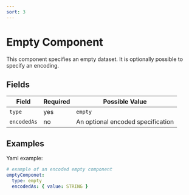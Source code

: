 ```yaml
---
sort: 3
---
```


# Empty Component

This component specifies an empty dataset. It is optionally possible to specify an encoding.

## Fields

| Field | Required | Possible Value |
| ----- | -------- | -------------- |
| `type` | yes | `empty` |
| `encodedAs` | no | An optional encoded specification |

## Examples

Yaml example:
```yaml
# example of an encoded empty component 
emptyComponet:
  type: empty
  encodedAs: { value: STRING }
```